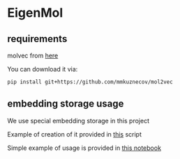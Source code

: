 # EigenMol

## requirements

molvec from [here](https://github.com/mmkuznecov/mol2vec)

You can download it via:

```bash
pip install git+https://github.com/mmkuznecov/mol2vec
```

## embedding storage usage

We use special embedding storage in this project

Example of creation of it provided in [this](process_dataset.py) script

Simple example of usage is provided in [this notebook](StorageUsage.ipynb)